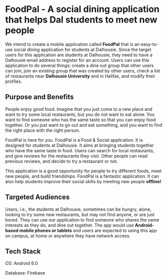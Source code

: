 # FoodPal - A social dining application that helps Dal students to meet new people

We intend to create a mobile application called **FoodPal** that is an easy-to-use social dining application for students at Dalhousie. Since the target users for this application are students at Dalhousie, they need to have a Dalhousie email address to register for an account. Users can use this application to do several things: create a dine out group that other users can join, join an existing group that was created by other users, check a list of restaurants near **Dalhousie University** and in Halifax, and modify their profiles.

## Purpose and Benefits

People enjoy good food. Imagine that you just come to a new place and want to try some local restaurants, but you do not want to eat alone. You want to find someone who has the same taste so that you can enjoy food together. Or you just want to go out and eat something, and you want to find the right place with the right person.

FoodPal is here for you. FoodPal is a Food & Social application. It is designed for students at Dalhousie. It aims at bringing students together who have the same taste in food. Users can search for local restaurants, and give reviews for the restaurants they visit. Other people can read previous reviews, and decide to try a restaurant or not.

This application is a good opportunity for people to try different foods, meet new people, and build friendships. FoodPal is a fantastic application. It can also help students improve their social skills by meeting new people **offline!**

## Targeted Audiences

Users, i.e., the students at Dalhousie, sometimes can be hungry, alone, looking to try some new restaurants, but may not find anyone, or are just bored. They can use our application to find someone who shares the same interests as they do, and dine out together. The app would use **Android-based mobile phones or tablets** and users are expected to using this app on campus, at home or anywhere they have network access.

## Tech Stack

OS: Android 6.0

Database: Firebase
